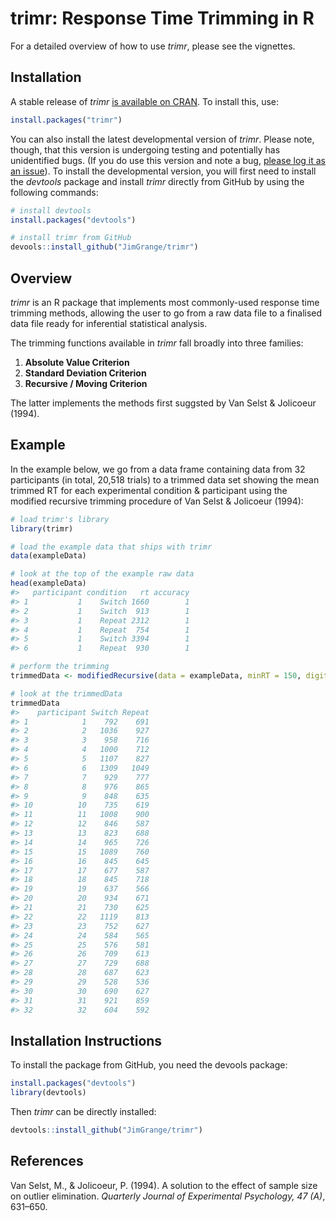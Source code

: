 trimr: Response Time Trimming in R
==================================

For a detailed overview of how to use *trimr*, please see the vignettes.

Installation
------------

A stable release of *trimr* [is available on
CRAN](https://cran.r-project.org/web/packages/trimr/). To install this,
use:

``` r
install.packages("trimr")
```

You can also install the latest developmental version of *trimr*. Please
note, though, that this version is undergoing testing and potentially
has unidentified bugs. (If you do use this version and note a bug,
[please log it as an issue](https://github.com/JimGrange/trimr/issues)).
To install the developmental version, you will first need to install the
*devtools* package and install *trimr* directly from GitHub by using the
following commands:

``` r
# install devtools
install.packages("devtools")

# install trimr from GitHub
devools::install_github("JimGrange/trimr")
```

Overview
--------

*trimr* is an R package that implements most commonly-used response time
trimming methods, allowing the user to go from a raw data file to a
finalised data file ready for inferential statistical analysis.

The trimming functions available in *trimr* fall broadly into three
families:

1.  **Absolute Value Criterion**
2.  **Standard Deviation Criterion**
3.  **Recursive / Moving Criterion**

The latter implements the methods first suggsted by Van Selst &
Jolicoeur (1994).

Example
-------

In the example below, we go from a data frame containing data from 32
participants (in total, 20,518 trials) to a trimmed data set showing the
mean trimmed RT for each experimental condition & participant using the
modified recursive trimming procedure of Van Selst & Jolicoeur (1994):

``` r
# load trimr's library
library(trimr)

# load the example data that ships with trimr
data(exampleData)

# look at the top of the example raw data
head(exampleData)
#>   participant condition   rt accuracy
#> 1           1    Switch 1660        1
#> 2           1    Switch  913        1
#> 3           1    Repeat 2312        1
#> 4           1    Repeat  754        1
#> 5           1    Switch 3394        1
#> 6           1    Repeat  930        1

# perform the trimming
trimmedData <- modifiedRecursive(data = exampleData, minRT = 150, digits = 0)

# look at the trimmedData
trimmedData
#>    participant Switch Repeat
#> 1            1    792    691
#> 2            2   1036    927
#> 3            3    958    716
#> 4            4   1000    712
#> 5            5   1107    827
#> 6            6   1309   1049
#> 7            7    929    777
#> 8            8    976    865
#> 9            9    848    635
#> 10          10    735    619
#> 11          11   1008    900
#> 12          12    846    587
#> 13          13    823    688
#> 14          14    965    726
#> 15          15   1089    760
#> 16          16    845    645
#> 17          17    677    587
#> 18          18    845    718
#> 19          19    637    566
#> 20          20    934    671
#> 21          21    730    625
#> 22          22   1119    813
#> 23          23    752    627
#> 24          24    584    565
#> 25          25    576    581
#> 26          26    709    613
#> 27          27    729    688
#> 28          28    687    623
#> 29          29    528    536
#> 30          30    690    627
#> 31          31    921    859
#> 32          32    604    592
```

Installation Instructions
-------------------------

To install the package from GitHub, you need the devools package:

``` r
install.packages("devtools")
library(devtools)
```

Then *trimr* can be directly installed:

``` r
devtools::install_github("JimGrange/trimr")
```

References
----------

Van Selst, M., & Jolicoeur, P. (1994). A solution to the effect of
sample size on outlier elimination. *Quarterly Journal of Experimental
Psychology, 47 (A)*, 631–650.
